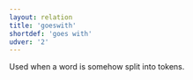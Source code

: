 ```yaml
---
layout: relation
title: 'goeswith'
shortdef: 'goes with'
udver: '2'
---
```


Used when a word is somehow split into tokens.
<!-- Interlanguage links updated Čt lis 12 09:43:28 CET 2020 -->
